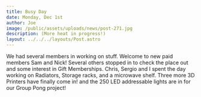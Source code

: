 ```yaml
---
title: Busy Day
date: Monday, Dec 1st
author: Joe
image: /public/assets/uploads/news/post-271.jpg
description: (More heat in progress!)
layout: ../../../layouts/Post.astro
---
```


We had several members in working on stuff.  Welcome to new paid members Sam and Nick!  Several others stopped in to check the place out and some interest in Gift Memberships.  Chris, Sergio and I spent the day working on Radiators, Storage racks, and a microwave shelf.  Three more 3D Printers have finally come in! and the 250 LED addressable lights are in for our Group Pong project!
